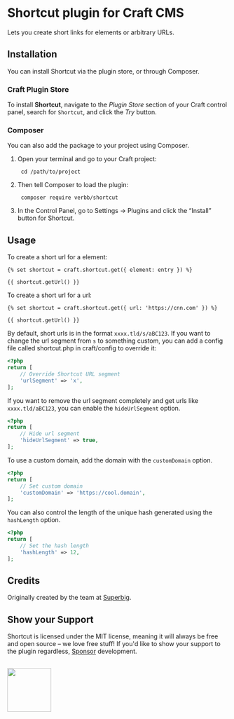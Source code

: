 # Shortcut plugin for Craft CMS
Lets you create short links for elements or arbitrary URLs.

## Installation
You can install Shortcut via the plugin store, or through Composer.

### Craft Plugin Store
To install **Shortcut**, navigate to the _Plugin Store_ section of your Craft control panel, search for `Shortcut`, and click the _Try_ button.

### Composer
You can also add the package to your project using Composer.

1. Open your terminal and go to your Craft project:

        cd /path/to/project

2. Then tell Composer to load the plugin:
    
        composer require verbb/shortcut

3. In the Control Panel, go to Settings → Plugins and click the “Install” button for Shortcut.

## Usage
To create a short url for a element:

```twig
{% set shortcut = craft.shortcut.get({ element: entry }) %}

{{ shortcut.getUrl() }}
```

To create a short url for a url:

```twig
{% set shortcut = craft.shortcut.get({ url: 'https://cnn.com' }) %}

{{ shortcut.getUrl() }}
```

By default, short urls is in the format `xxxx.tld/s/aBC123`. If you want to change the url segment from `s` to something custom, you can add a config file called shortcut.php in craft/config to override it:

```php
<?php
return [
    // Override Shortcut URL segment
    'urlSegment' => 'x',
];
```

If you want to remove the url segment completely and get urls like `xxxx.tld/aBC123`, you can enable the `hideUrlSegment` option.

```php
<?php
return [
    // Hide url segment
    'hideUrlSegment' => true,
];
```

To use a custom domain, add the domain with the `customDomain` option.

```php
<?php
return [
    // Set custom domain
    'customDomain' => 'https://cool.domain',
];
```

You can also control the length of the unique hash generated using the `hashLength` option.

```php
<?php
return [
    // Set the hash length
    'hashLength' => 12,
];
```

## Credits
Originally created by the team at [Superbig](https://superbig.co/).

## Show your Support
Shortcut is licensed under the MIT license, meaning it will always be free and open source – we love free stuff! If you'd like to show your support to the plugin regardless, [Sponsor](https://github.com/sponsors/verbb) development.

<h2></h2>

<a href="https://verbb.io" target="_blank">
    <img width="100" src="https://verbb.io/assets/img/verbb-pill.svg">
</a>
